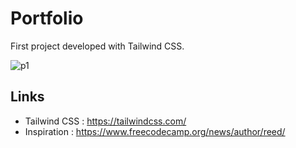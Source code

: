 # Portfolio 

First project developed with Tailwind CSS.

![p1](https://user-images.githubusercontent.com/79486020/213159865-c07c48c7-f525-412b-8e3d-413201f9d847.png)

## Links

- Tailwind CSS : https://tailwindcss.com/
- Inspiration : https://www.freecodecamp.org/news/author/reed/
